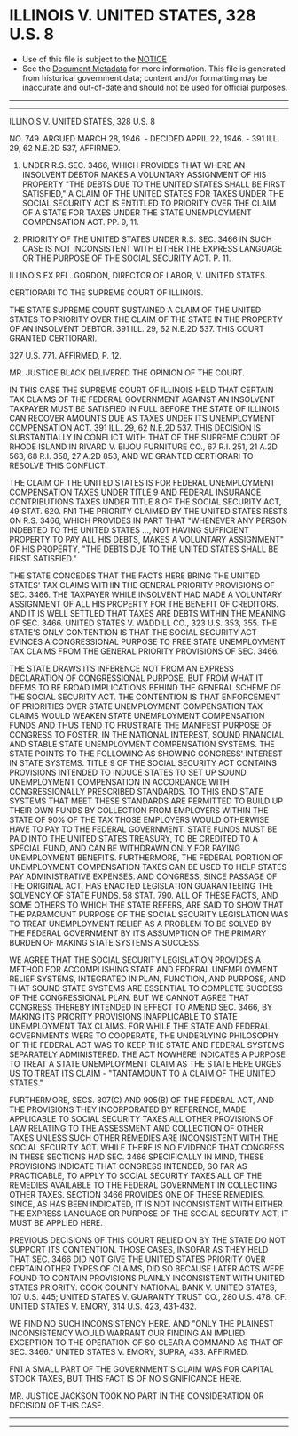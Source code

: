 ---
---

# ILLINOIS V. UNITED STATES, 328 U.S. 8

* Use of this file is subject to the [NOTICE](https://github.com/publicdocs/notice/blob/master/NOTICE)
* See the [Document Metadata](../../../) for more information.
  This file is generated from historical government data; content and/or formatting may be inaccurate and out-of-date and should not be used for official purposes.

----------
----------

ILLINOIS V. UNITED STATES, 328 U.S. 8

NO. 749.  ARGUED MARCH 28, 1946.  - DECIDED APRIL 22, 1946.  - 391 ILL. 29, 62 N.E.2D 537, AFFIRMED.

1.  UNDER R.S. SEC. 3466, WHICH PROVIDES THAT WHERE AN INSOLVENT DEBTOR MAKES A VOLUNTARY ASSIGNMENT OF HIS PROPERTY "THE DEBTS DUE TO THE UNITED STATES SHALL BE FIRST SATISFIED," A CLAIM OF THE UNITED STATES FOR TAXES UNDER THE SOCIAL SECURITY ACT IS ENTITLED TO PRIORITY OVER THE CLAIM OF A STATE FOR TAXES UNDER THE STATE UNEMPLOYMENT COMPENSATION ACT.  PP. 9, 11.

2. PRIORITY OF THE UNITED STATES UNDER R.S. SEC. 3466 IN SUCH CASE IS NOT INCONSISTENT WITH EITHER THE EXPRESS LANGUAGE OR THE PURPOSE OF THE SOCIAL SECURITY ACT.  P. 11.

ILLINOIS EX REL. GORDON, DIRECTOR OF LABOR, V. UNITED STATES.

CERTIORARI TO THE SUPREME COURT OF ILLINOIS.

THE STATE SUPREME COURT SUSTAINED A CLAIM OF THE UNITED STATES TO PRIORITY OVER THE CLAIM OF THE STATE IN THE PROPERTY OF AN INSOLVENT DEBTOR.  391 ILL. 29, 62 N.E.2D 537.  THIS COURT GRANTED CERTIORARI.

327 U.S. 771.  AFFIRMED, P. 12.

MR. JUSTICE BLACK DELIVERED THE OPINION OF THE COURT.

IN THIS CASE THE SUPREME COURT OF ILLINOIS HELD THAT CERTAIN TAX CLAIMS OF THE FEDERAL GOVERNMENT AGAINST AN INSOLVENT TAXPAYER MUST BE SATISFIED IN FULL BEFORE THE STATE OF ILLINOIS CAN RECOVER AMOUNTS DUE AS TAXES UNDER ITS UNEMPLOYMENT COMPENSATION ACT.  391 ILL. 29, 62 N.E.2D 537.  THIS DECISION IS SUBSTANTIALLY IN CONFLICT WITH THAT OF THE SUPREME COURT OF RHODE ISLAND IN RIVARD V. BIJOU FURNITURE CO., 67 R.I. 251, 21 A.2D 563, 68 R.I. 358, 27 A.2D 853, AND WE GRANTED CERTIORARI TO RESOLVE THIS CONFLICT.

THE CLAIM OF THE UNITED STATES IS FOR FEDERAL UNEMPLOYMENT COMPENSATION TAXES UNDER TITLE 9 AND FEDERAL INSURANCE CONTRIBUTIONS TAXES UNDER TITLE 8 OF THE SOCIAL SECURITY ACT, 49 STAT. 620.  FN1 THE PRIORITY CLAIMED BY THE UNITED STATES RESTS ON R.S. 3466, WHICH PROVIDES IN PART THAT "WHENEVER ANY PERSON INDEBTED TO THE UNITED STATES  ..., NOT HAVING SUFFICIENT PROPERTY TO PAY ALL HIS DEBTS, MAKES A VOLUNTARY ASSIGNMENT" OF HIS PROPERTY, "THE DEBTS DUE TO THE UNITED STATES SHALL BE FIRST SATISFIED."

THE STATE CONCEDES THAT THE FACTS HERE BRING THE UNITED STATES' TAX CLAIMS WITHIN THE GENERAL PRIORITY PROVISIONS OF SEC. 3466.  THE TAXPAYER WHILE INSOLVENT HAD MADE A VOLUNTARY ASSIGNMENT OF ALL HIS PROPERTY FOR THE BENEFIT OF CREDITORS.  AND IT IS WELL SETTLED THAT TAXES ARE DEBTS WITHIN THE MEANING OF SEC. 3466.  UNITED STATES V. WADDILL CO., 323 U.S. 353, 355.  THE STATE'S ONLY CONTENTION IS THAT THE SOCIAL SECURITY ACT EVINCES A CONGRESSIONAL PURPOSE TO FREE STATE UNEMPLOYMENT TAX CLAIMS FROM THE GENERAL PRIORITY PROVISIONS OF SEC. 3466.

THE STATE DRAWS ITS INFERENCE NOT FROM AN EXPRESS DECLARATION OF CONGRESSIONAL PURPOSE, BUT FROM WHAT IT DEEMS TO BE BROAD IMPLICATIONS BEHIND THE GENERAL SCHEME OF THE SOCIAL SECURITY ACT.  THE CONTENTION IS THAT ENFORCEMENT OF PRIORITIES OVER STATE UNEMPLOYMENT COMPENSATION TAX CLAIMS WOULD WEAKEN STATE UNEMPLOYMENT COMPENSATION FUNDS AND THUS TEND TO FRUSTRATE THE MANIFEST PURPOSE OF CONGRESS TO FOSTER, IN THE NATIONAL INTEREST, SOUND FINANCIAL AND STABLE STATE UNEMPLOYMENT COMPENSATION SYSTEMS.  THE STATE POINTS TO THE FOLLOWING AS SHOWING CONGRESS' INTEREST IN STATE SYSTEMS.  TITLE 9 OF THE SOCIAL SECURITY ACT CONTAINS PROVISIONS INTENDED TO INDUCE STATES TO SET UP SOUND UNEMPLOYMENT COMPENSATION IN ACCORDANCE WITH CONGRESSIONALLY PRESCRIBED STANDARDS.  TO THIS END STATE SYSTEMS THAT MEET THESE STANDARDS ARE PERMITTED TO BUILD UP THEIR OWN FUNDS BY COLLECTION FROM EMPLOYERS WITHIN THE STATE OF 90% OF THE TAX THOSE EMPLOYERS WOULD OTHERWISE HAVE TO PAY TO THE FEDERAL GOVERNMENT.  STATE FUNDS MUST BE PAID INTO THE UNITED STATES TREASURY, TO BE CREDITED TO A SPECIAL FUND, AND CAN BE WITHDRAWN ONLY FOR PAYING UNEMPLOYMENT BENEFITS.  FURTHERMORE, THE FEDERAL PORTION OF UNEMPLOYMENT COMPENSATION TAXES CAN BE USED TO HELP STATES PAY ADMINISTRATIVE EXPENSES.  AND CONGRESS, SINCE PASSAGE OF THE ORIGINAL ACT, HAS ENACTED LEGISLATION GUARANTEEING THE SOLVENCY OF STATE FUNDS.  58 STAT. 790.  ALL OF THESE FACTS, AND SOME OTHERS TO WHICH THE STATE REFERS, ARE SAID TO SHOW THAT THE PARAMOUNT PURPOSE OF THE SOCIAL SECURITY LEGISLATION WAS TO TREAT UNEMPLOYMENT RELIEF AS A PROBLEM TO BE SOLVED BY THE FEDERAL GOVERNMENT BY ITS ASSUMPTION OF THE PRIMARY BURDEN OF MAKING STATE SYSTEMS A SUCCESS.

WE AGREE THAT THE SOCIAL SECURITY LEGISLATION PROVIDES A METHOD FOR ACCOMPLISHING STATE AND FEDERAL UNEMPLOYMENT RELIEF SYSTEMS, INTEGRATED IN PLAN, FUNCTION, AND PURPOSE, AND THAT SOUND STATE SYSTEMS ARE ESSENTIAL TO COMPLETE SUCCESS OF THE CONGRESSIONAL PLAN.  BUT WE CANNOT AGREE THAT CONGRESS THEREBY INTENDED IN EFFECT TO AMEND SEC. 3466, BY MAKING ITS PRIORITY PROVISIONS INAPPLICABLE TO STATE UNEMPLOYMENT TAX CLAIMS.  FOR WHILE THE STATE AND FEDERAL GOVERNMENTS WERE TO COOPERATE, THE UNDERLYING PHILOSOPHY OF THE FEDERAL ACT WAS TO KEEP THE STATE AND FEDERAL SYSTEMS SEPARATELY ADMINISTERED.  THE ACT NOWHERE INDICATES A PURPOSE TO TREAT A STATE UNEMPLOYMENT CLAIM AS THE STATE HERE URGES US TO TREAT ITS CLAIM - "TANTAMOUNT TO A CLAIM OF THE UNITED STATES."

FURTHERMORE, SECS. 807(C) AND 905(B) OF THE FEDERAL ACT, AND THE PROVISIONS THEY INCORPORATED BY REFERENCE, MADE APPLICABLE TO SOCIAL SECURITY TAXES ALL OTHER PROVISIONS OF LAW RELATING TO THE ASSESSMENT AND COLLECTION OF OTHER TAXES UNLESS SUCH OTHER REMEDIES ARE INCONSISTENT WITH THE SOCIAL SECURITY ACT.  WHILE THERE IS NO EVIDENCE THAT CONGRESS IN THESE SECTIONS HAD SEC. 3466 SPECIFICALLY IN MIND, THESE PROVISIONS INDICATE THAT CONGRESS INTENDED, SO FAR AS PRACTICABLE, TO APPLY TO SOCIAL SECURITY TAXES ALL OF THE REMEDIES AVAILABLE TO THE FEDERAL GOVERNMENT IN COLLECTING OTHER TAXES.  SECTION 3466 PROVIDES ONE OF THESE REMEDIES.  SINCE, AS HAS BEEN INDICATED, IT IS NOT INCONSISTENT WITH EITHER THE EXPRESS LANGUAGE OR PURPOSE OF THE SOCIAL SECURITY ACT, IT MUST BE APPLIED HERE.

PREVIOUS DECISIONS OF THIS COURT RELIED ON BY THE STATE DO NOT SUPPORT ITS CONTENTION.  THOSE CASES, INSOFAR AS THEY HELD THAT SEC. 3466 DID NOT GIVE THE UNITED STATES PRIORITY OVER CERTAIN OTHER TYPES OF CLAIMS, DID SO BECAUSE LATER ACTS WERE FOUND TO CONTAIN PROVISIONS PLAINLY INCONSISTENT WITH UNITED STATES PRIORITY.  COOK COUNTY NATIONAL BANK V. UNITED STATES, 107 U.S. 445; UNITED STATES V. GUARANTY TRUST CO., 280 U.S. 478.  CF. UNITED STATES V. EMORY, 314 U.S. 423, 431-432.

WE FIND NO SUCH INCONSISTENCY HERE.  AND "ONLY THE PLAINEST INCONSISTENCY WOULD WARRANT OUR FINDING AN IMPLIED EXCEPTION TO THE OPERATION OF SO CLEAR A COMMAND AS THAT OF SEC. 3466."  UNITED STATES V. EMORY, SUPRA, 433.  AFFIRMED.

FN1  A SMALL PART OF THE GOVERNMENT'S CLAIM WAS FOR CAPITAL STOCK TAXES, BUT THIS FACT IS OF NO SIGNIFICANCE HERE.

MR. JUSTICE JACKSON TOOK NO PART IN THE CONSIDERATION OR DECISION OF THIS CASE.


----------
----------

